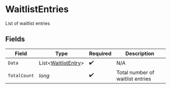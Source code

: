 # WaitlistEntries

List of waitlist entries


## Fields

| Field                                                           | Type                                                            | Required                                                        | Description                                                     |
| --------------------------------------------------------------- | --------------------------------------------------------------- | --------------------------------------------------------------- | --------------------------------------------------------------- |
| `Data`                                                          | List<[WaitlistEntry](../../Models/Components/WaitlistEntry.md)> | :heavy_check_mark:                                              | N/A                                                             |
| `TotalCount`                                                    | *long*                                                          | :heavy_check_mark:                                              | Total number of waitlist entries                                |